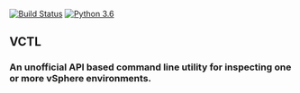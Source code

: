 [![Build Status](https://travis-ci.com/GMH501/vctl-vsphere-cli.svg?token=WbrqYj2c7b5z38d73y3B&branch=master)](https://travis-ci.com/GMH501/vctl-vsphere-cli) [![Python 3.6](https://img.shields.io/badge/python-3.6-blue.svg)](https://www.python.org/downloads/release/python-360/)
## VCTL
### An unofficial API based command line utility for inspecting one or more vSphere environments.
